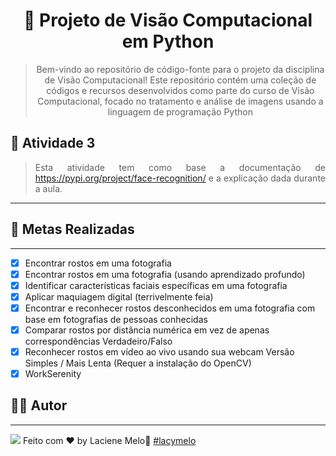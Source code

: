 <div align="center">
  <h1>
    🤖 Projeto de Visão Computacional em Python
  </h1>

  > Bem-vindo ao repositório de código-fonte para o projeto da disciplina de Visão Computacional! Este repositório contém uma coleção de códigos e recursos desenvolvidos como parte do curso de Visão Computacional, focado no tratamento e análise de imagens usando a linguagem de programação Python

</div>

## :rocket: Atividade 3
<div align="justify">

  > Esta atividade tem como base a documentação de https://pypi.org/project/face-recognition/ e a explicação dada durante a aula.
---
</div>

## :rocket: Metas Realizadas
---

- [x] Encontrar rostos em uma fotografia
- [X] Encontrar rostos em uma fotografia (usando aprendizado profundo)
- [X] Identificar características faciais específicas em uma fotografia
- [X] Aplicar maquiagem digital (terrivelmente feia)
- [X] Encontrar e reconhecer rostos desconhecidos em uma fotografia com base em fotografias de pessoas conhecidas
- [X] Comparar rostos por distância numérica em vez de apenas correspondências Verdadeiro/Falso
- [X] Reconhecer rostos em vídeo ao vivo usando sua webcam Versão Simples / Mais Lenta (Requer a instalação do OpenCV)
- [X] WorkSerenity

## :man_student: Autor
---
<a href="https://www.linkedin.com/in/laciene-alves-melo-97a69b222/" target="_blank"><img src="https://img.shields.io/badge/-LinkedIn-%230077B5?style=for-the-badge&logo=linkedin&logoColor=white" target="_blank"></a>
Feito com ♥ by Laciene Melo:wave: [#lacymelo](https://github.com/lacymelo)
